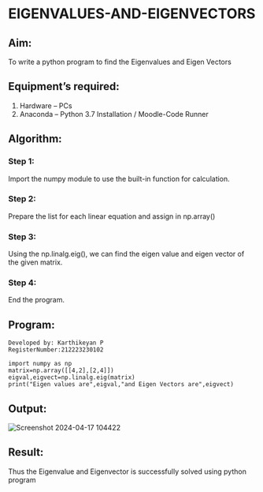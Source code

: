 # EIGENVALUES-AND-EIGENVECTORS
## Aim:
To write a python program to find the Eigenvalues and Eigen Vectors
## Equipment’s required:
1. 	Hardware – PCs
2. 	Anaconda – Python 3.7 Installation / Moodle-Code Runner
## Algorithm:
### Step 1: 
Import  the numpy module to use the built-in function for calculation.
### Step 2: 
Prepare the list for each linear equation and assign in np.array()
### Step 3: 
Using the np.linalg.eig(), we can find the eigen value and eigen vector of the given matrix.
### Step 4: 
End the program. 

## Program:
```
Developed by: Karthikeyan P
RegisterNumber:212223230102
```
```
import numpy as np
matrix=np.array([[4,2],[2,4]])
eigval,eigvect=np.linalg.eig(matrix)
print("Eigen values are",eigval,"and Eigen Vectors are",eigvect)
```
## Output:
![Screenshot 2024-04-17 104422](https://github.com/karthikeyanpachiyappan/EIGENVALUES-AND-EIGENVECTORS/assets/155143878/79631277-6543-4b9f-b814-efc4f27bea68)

## Result:
Thus the Eigenvalue and Eigenvector is successfully solved using python program
